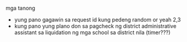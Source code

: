 mga tanong

- yung pano gagawin sa request id kung pedeng random or yeah 2,3
- kung pano yung plano don sa pagcheck ng district administrative assistant sa liquidation ng mga school sa district nila (timer???)

